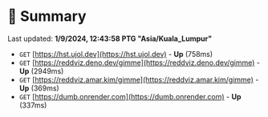 # 📖 Summary
Last updated: **1/9/2024, 12:43:58 PTG "Asia/Kuala_Lumpur"**

- `GET` [https://hst.ujol.dev](https://hst.ujol.dev) - **Up** (758ms)
- `GET` [https://reddviz.deno.dev/gimme](https://reddviz.deno.dev/gimme) - **Up** (2949ms)
- `GET` [https://reddviz.amar.kim/gimme](https://reddviz.amar.kim/gimme) - **Up** (369ms)
- `GET` [https://dumb.onrender.com](https://dumb.onrender.com) - **Up** (337ms)
